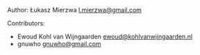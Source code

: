 Author: Łukasz Mierzwa <l.mierzwa@gmail.com>


Contributors:
* Ewoud Kohl van Wijngaarden <ewoud@kohlvanwijngaarden.nl>
* gnuwho <gnuwho@gmail.com>

